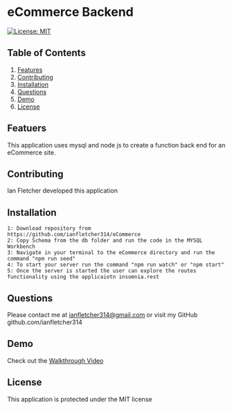 # eCommerce Backend
[![License: MIT](https://img.shields.io/badge/License-MIT-yellow.svg)](https://opensource.org/licenses/MIT)
## Table of Contents
 1. [Features](#Description)
 2. [Contributing](#Contributing)
 3. [Installation](#Installation)
 4. [Questions](#Questions)
 5. [Demo](#Demo)
 6. [License](#License)

## Featuers 
 This application uses mysql and node js to create a function back end for an eCommerce site.


## Contributing
Ian Fletcher developed this application 

## Installation 
    1: Download repository from https://github.com/ianfletcher314/eCommerce
    2: Copy Schema from the db folder and run the code in the MYSQL Workbench
    3: Navigate in your terminal to the eCommerce directory and run the command "npm run seed"
    4: To start your server run the command "npm run watch" or "npm start"
    5: Once the server is started the user can explore the routes functionality using the applicaiotn insomnia.rest

## Questions 
Please contact me at ianfletcher314@gmail.com or visit my GitHub github.com/ianfletcher314

## Demo
Check out the [Walkthrough Video](https://drive.google.com/file/d/1QfMYXF456bvyyp7mtHWba6Ir7OoVBWkq/view)

## License
This application is protected under the MIT license
  


